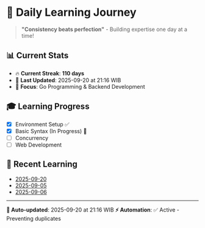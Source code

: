 # 🚀 Daily Learning Journey

> **"Consistency beats perfection"** - Building expertise one day at a time!

## 📊 Current Stats
- 🔥 **Current Streak**: **110 days**
- 📅 **Last Updated**: 2025-09-20 at 21:16 WIB
- 🎯 **Focus**: Go Programming & Backend Development

## 🎓 Learning Progress
- [x] Environment Setup ✅
- [x] Basic Syntax (In Progress) 🔄
- [ ] Concurrency
- [ ] Web Development

## 📖 Recent Learning
- [2025-09-20](learning-log/.md)
- [2025-09-05](learning-log/.md)
- [2025-09-06](learning-log/.md)

---
**🤖 Auto-updated**: 2025-09-20 at 21:16 WIB
**⚡ Automation**: ✅ Active - Preventing duplicates
